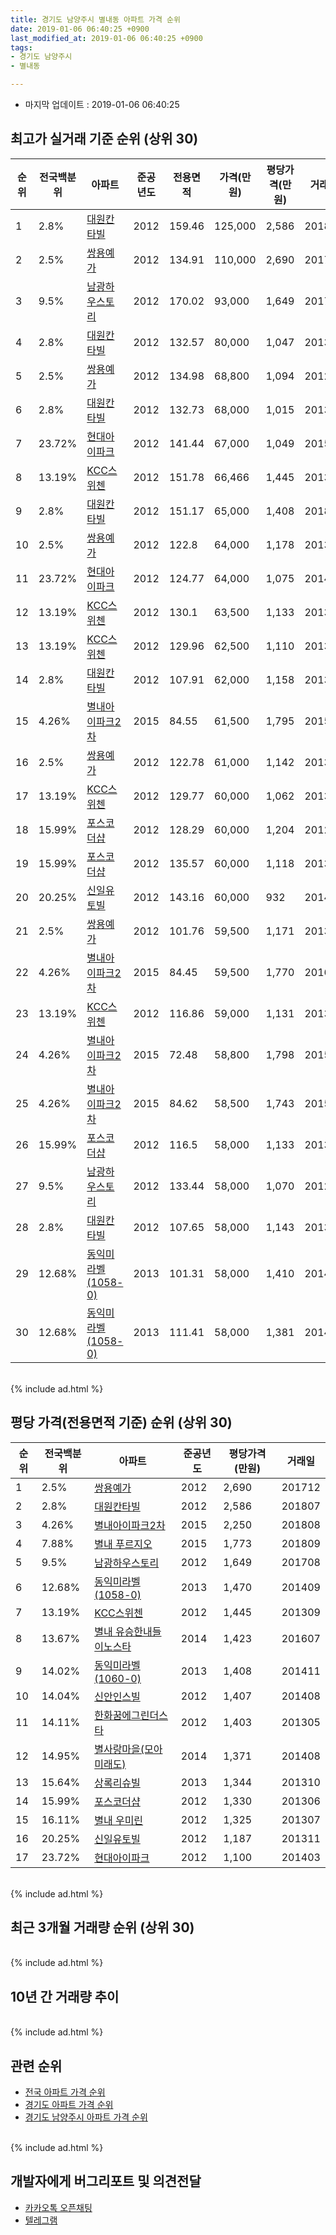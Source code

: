```yaml
---
title: 경기도 남양주시 별내동 아파트 가격 순위
date: 2019-01-06 06:40:25 +0900
last_modified_at: 2019-01-06 06:40:25 +0900
tags:
- 경기도 남양주시
- 별내동

---
```


* 마지막 업데이트 : 2019-01-06 06:40:25

## 최고가 실거래 기준 순위 (상위 30)


|순위|전국백분위|아파트|준공년도|전용면적|가격(만원)|평당가격(만원)|거래일|
|---|---|---|---|---|---|---|---|
|1|2.8%|[대원칸타빌](https://search.naver.com/search.naver?query=%EA%B2%BD%EA%B8%B0%EB%8F%84+%EB%82%A8%EC%96%91%EC%A3%BC%EC%8B%9C+%EB%B3%84%EB%82%B4%EB%8F%99+%EB%8C%80%EC%9B%90%EC%B9%B8%ED%83%80%EB%B9%8C)|2012|159.46|125,000|2,586|201807|
|2|2.5%|[쌍용예가](https://search.naver.com/search.naver?query=%EA%B2%BD%EA%B8%B0%EB%8F%84+%EB%82%A8%EC%96%91%EC%A3%BC%EC%8B%9C+%EB%B3%84%EB%82%B4%EB%8F%99+%EC%8C%8D%EC%9A%A9%EC%98%88%EA%B0%80)|2012|134.91|110,000|2,690|201712|
|3|9.5%|[남광하우스토리](https://search.naver.com/search.naver?query=%EA%B2%BD%EA%B8%B0%EB%8F%84+%EB%82%A8%EC%96%91%EC%A3%BC%EC%8B%9C+%EB%B3%84%EB%82%B4%EB%8F%99+%EB%82%A8%EA%B4%91%ED%95%98%EC%9A%B0%EC%8A%A4%ED%86%A0%EB%A6%AC)|2012|170.02|93,000|1,649|201708|
|4|2.8%|[대원칸타빌](https://search.naver.com/search.naver?query=%EA%B2%BD%EA%B8%B0%EB%8F%84+%EB%82%A8%EC%96%91%EC%A3%BC%EC%8B%9C+%EB%B3%84%EB%82%B4%EB%8F%99+%EB%8C%80%EC%9B%90%EC%B9%B8%ED%83%80%EB%B9%8C)|2012|132.57|80,000|1,047|201309|
|5|2.5%|[쌍용예가](https://search.naver.com/search.naver?query=%EA%B2%BD%EA%B8%B0%EB%8F%84+%EB%82%A8%EC%96%91%EC%A3%BC%EC%8B%9C+%EB%B3%84%EB%82%B4%EB%8F%99+%EC%8C%8D%EC%9A%A9%EC%98%88%EA%B0%80)|2012|134.98|68,800|1,094|201212|
|6|2.8%|[대원칸타빌](https://search.naver.com/search.naver?query=%EA%B2%BD%EA%B8%B0%EB%8F%84+%EB%82%A8%EC%96%91%EC%A3%BC%EC%8B%9C+%EB%B3%84%EB%82%B4%EB%8F%99+%EB%8C%80%EC%9B%90%EC%B9%B8%ED%83%80%EB%B9%8C)|2012|132.73|68,000|1,015|201309|
|7|23.72%|[현대아이파크](https://search.naver.com/search.naver?query=%EA%B2%BD%EA%B8%B0%EB%8F%84+%EB%82%A8%EC%96%91%EC%A3%BC%EC%8B%9C+%EB%B3%84%EB%82%B4%EB%8F%99+%ED%98%84%EB%8C%80%EC%95%84%EC%9D%B4%ED%8C%8C%ED%81%AC)|2012|141.44|67,000|1,049|201501|
|8|13.19%|[KCC스위첸](https://search.naver.com/search.naver?query=%EA%B2%BD%EA%B8%B0%EB%8F%84+%EB%82%A8%EC%96%91%EC%A3%BC%EC%8B%9C+%EB%B3%84%EB%82%B4%EB%8F%99+KCC%EC%8A%A4%EC%9C%84%EC%B2%B8)|2012|151.78|66,466|1,445|201309|
|9|2.8%|[대원칸타빌](https://search.naver.com/search.naver?query=%EA%B2%BD%EA%B8%B0%EB%8F%84+%EB%82%A8%EC%96%91%EC%A3%BC%EC%8B%9C+%EB%B3%84%EB%82%B4%EB%8F%99+%EB%8C%80%EC%9B%90%EC%B9%B8%ED%83%80%EB%B9%8C)|2012|151.17|65,000|1,408|201802|
|10|2.5%|[쌍용예가](https://search.naver.com/search.naver?query=%EA%B2%BD%EA%B8%B0%EB%8F%84+%EB%82%A8%EC%96%91%EC%A3%BC%EC%8B%9C+%EB%B3%84%EB%82%B4%EB%8F%99+%EC%8C%8D%EC%9A%A9%EC%98%88%EA%B0%80)|2012|122.8|64,000|1,178|201305|
|11|23.72%|[현대아이파크](https://search.naver.com/search.naver?query=%EA%B2%BD%EA%B8%B0%EB%8F%84+%EB%82%A8%EC%96%91%EC%A3%BC%EC%8B%9C+%EB%B3%84%EB%82%B4%EB%8F%99+%ED%98%84%EB%8C%80%EC%95%84%EC%9D%B4%ED%8C%8C%ED%81%AC)|2012|124.77|64,000|1,075|201405|
|12|13.19%|[KCC스위첸](https://search.naver.com/search.naver?query=%EA%B2%BD%EA%B8%B0%EB%8F%84+%EB%82%A8%EC%96%91%EC%A3%BC%EC%8B%9C+%EB%B3%84%EB%82%B4%EB%8F%99+KCC%EC%8A%A4%EC%9C%84%EC%B2%B8)|2012|130.1|63,500|1,133|201304|
|13|13.19%|[KCC스위첸](https://search.naver.com/search.naver?query=%EA%B2%BD%EA%B8%B0%EB%8F%84+%EB%82%A8%EC%96%91%EC%A3%BC%EC%8B%9C+%EB%B3%84%EB%82%B4%EB%8F%99+KCC%EC%8A%A4%EC%9C%84%EC%B2%B8)|2012|129.96|62,500|1,110|201304|
|14|2.8%|[대원칸타빌](https://search.naver.com/search.naver?query=%EA%B2%BD%EA%B8%B0%EB%8F%84+%EB%82%A8%EC%96%91%EC%A3%BC%EC%8B%9C+%EB%B3%84%EB%82%B4%EB%8F%99+%EB%8C%80%EC%9B%90%EC%B9%B8%ED%83%80%EB%B9%8C)|2012|107.91|62,000|1,158|201309|
|15|4.26%|[별내아이파크2차](https://search.naver.com/search.naver?query=%EA%B2%BD%EA%B8%B0%EB%8F%84+%EB%82%A8%EC%96%91%EC%A3%BC%EC%8B%9C+%EB%B3%84%EB%82%B4%EB%8F%99+%EB%B3%84%EB%82%B4%EC%95%84%EC%9D%B4%ED%8C%8C%ED%81%AC2%EC%B0%A8)|2015|84.55|61,500|1,795|201510|
|16|2.5%|[쌍용예가](https://search.naver.com/search.naver?query=%EA%B2%BD%EA%B8%B0%EB%8F%84+%EB%82%A8%EC%96%91%EC%A3%BC%EC%8B%9C+%EB%B3%84%EB%82%B4%EB%8F%99+%EC%8C%8D%EC%9A%A9%EC%98%88%EA%B0%80)|2012|122.78|61,000|1,142|201307|
|17|13.19%|[KCC스위첸](https://search.naver.com/search.naver?query=%EA%B2%BD%EA%B8%B0%EB%8F%84+%EB%82%A8%EC%96%91%EC%A3%BC%EC%8B%9C+%EB%B3%84%EB%82%B4%EB%8F%99+KCC%EC%8A%A4%EC%9C%84%EC%B2%B8)|2012|129.77|60,000|1,062|201305|
|18|15.99%|[포스코더샵](https://search.naver.com/search.naver?query=%EA%B2%BD%EA%B8%B0%EB%8F%84+%EB%82%A8%EC%96%91%EC%A3%BC%EC%8B%9C+%EB%B3%84%EB%82%B4%EB%8F%99+%ED%8F%AC%EC%8A%A4%EC%BD%94%EB%8D%94%EC%83%B5)|2012|128.29|60,000|1,204|201211|
|19|15.99%|[포스코더샵](https://search.naver.com/search.naver?query=%EA%B2%BD%EA%B8%B0%EB%8F%84+%EB%82%A8%EC%96%91%EC%A3%BC%EC%8B%9C+%EB%B3%84%EB%82%B4%EB%8F%99+%ED%8F%AC%EC%8A%A4%EC%BD%94%EB%8D%94%EC%83%B5)|2012|135.57|60,000|1,118|201302|
|20|20.25%|[신일유토빌](https://search.naver.com/search.naver?query=%EA%B2%BD%EA%B8%B0%EB%8F%84+%EB%82%A8%EC%96%91%EC%A3%BC%EC%8B%9C+%EB%B3%84%EB%82%B4%EB%8F%99+%EC%8B%A0%EC%9D%BC%EC%9C%A0%ED%86%A0%EB%B9%8C)|2012|143.16|60,000|932|201404|
|21|2.5%|[쌍용예가](https://search.naver.com/search.naver?query=%EA%B2%BD%EA%B8%B0%EB%8F%84+%EB%82%A8%EC%96%91%EC%A3%BC%EC%8B%9C+%EB%B3%84%EB%82%B4%EB%8F%99+%EC%8C%8D%EC%9A%A9%EC%98%88%EA%B0%80)|2012|101.76|59,500|1,171|201307|
|22|4.26%|[별내아이파크2차](https://search.naver.com/search.naver?query=%EA%B2%BD%EA%B8%B0%EB%8F%84+%EB%82%A8%EC%96%91%EC%A3%BC%EC%8B%9C+%EB%B3%84%EB%82%B4%EB%8F%99+%EB%B3%84%EB%82%B4%EC%95%84%EC%9D%B4%ED%8C%8C%ED%81%AC2%EC%B0%A8)|2015|84.45|59,500|1,770|201608|
|23|13.19%|[KCC스위첸](https://search.naver.com/search.naver?query=%EA%B2%BD%EA%B8%B0%EB%8F%84+%EB%82%A8%EC%96%91%EC%A3%BC%EC%8B%9C+%EB%B3%84%EB%82%B4%EB%8F%99+KCC%EC%8A%A4%EC%9C%84%EC%B2%B8)|2012|116.86|59,000|1,131|201304|
|24|4.26%|[별내아이파크2차](https://search.naver.com/search.naver?query=%EA%B2%BD%EA%B8%B0%EB%8F%84+%EB%82%A8%EC%96%91%EC%A3%BC%EC%8B%9C+%EB%B3%84%EB%82%B4%EB%8F%99+%EB%B3%84%EB%82%B4%EC%95%84%EC%9D%B4%ED%8C%8C%ED%81%AC2%EC%B0%A8)|2015|72.48|58,800|1,798|201510|
|25|4.26%|[별내아이파크2차](https://search.naver.com/search.naver?query=%EA%B2%BD%EA%B8%B0%EB%8F%84+%EB%82%A8%EC%96%91%EC%A3%BC%EC%8B%9C+%EB%B3%84%EB%82%B4%EB%8F%99+%EB%B3%84%EB%82%B4%EC%95%84%EC%9D%B4%ED%8C%8C%ED%81%AC2%EC%B0%A8)|2015|84.62|58,500|1,743|201510|
|26|15.99%|[포스코더샵](https://search.naver.com/search.naver?query=%EA%B2%BD%EA%B8%B0%EB%8F%84+%EB%82%A8%EC%96%91%EC%A3%BC%EC%8B%9C+%EB%B3%84%EB%82%B4%EB%8F%99+%ED%8F%AC%EC%8A%A4%EC%BD%94%EB%8D%94%EC%83%B5)|2012|116.5|58,000|1,133|201305|
|27|9.5%|[남광하우스토리](https://search.naver.com/search.naver?query=%EA%B2%BD%EA%B8%B0%EB%8F%84+%EB%82%A8%EC%96%91%EC%A3%BC%EC%8B%9C+%EB%B3%84%EB%82%B4%EB%8F%99+%EB%82%A8%EA%B4%91%ED%95%98%EC%9A%B0%EC%8A%A4%ED%86%A0%EB%A6%AC)|2012|133.44|58,000|1,070|201211|
|28|2.8%|[대원칸타빌](https://search.naver.com/search.naver?query=%EA%B2%BD%EA%B8%B0%EB%8F%84+%EB%82%A8%EC%96%91%EC%A3%BC%EC%8B%9C+%EB%B3%84%EB%82%B4%EB%8F%99+%EB%8C%80%EC%9B%90%EC%B9%B8%ED%83%80%EB%B9%8C)|2012|107.65|58,000|1,143|201309|
|29|12.68%|[동익미라벨(1058-0)](https://search.naver.com/search.naver?query=%EA%B2%BD%EA%B8%B0%EB%8F%84+%EB%82%A8%EC%96%91%EC%A3%BC%EC%8B%9C+%EB%B3%84%EB%82%B4%EB%8F%99+%EB%8F%99%EC%9D%B5%EB%AF%B8%EB%9D%BC%EB%B2%A8%281058-0%29)|2013|101.31|58,000|1,410|201412|
|30|12.68%|[동익미라벨(1058-0)](https://search.naver.com/search.naver?query=%EA%B2%BD%EA%B8%B0%EB%8F%84+%EB%82%A8%EC%96%91%EC%A3%BC%EC%8B%9C+%EB%B3%84%EB%82%B4%EB%8F%99+%EB%8F%99%EC%9D%B5%EB%AF%B8%EB%9D%BC%EB%B2%A8%281058-0%29)|2013|111.41|58,000|1,381|201410|


<br>
{% include ad.html %}
<br>

## 평당 가격(전용면적 기준) 순위 (상위 30)


|순위|전국백분위|아파트|준공년도|평당가격(만원)|거래일|
|---|---|---|---|---|---|
|1|2.5%|[쌍용예가](https://search.naver.com/search.naver?query=%EA%B2%BD%EA%B8%B0%EB%8F%84+%EB%82%A8%EC%96%91%EC%A3%BC%EC%8B%9C+%EB%B3%84%EB%82%B4%EB%8F%99+%EC%8C%8D%EC%9A%A9%EC%98%88%EA%B0%80)|2012|2,690|201712|
|2|2.8%|[대원칸타빌](https://search.naver.com/search.naver?query=%EA%B2%BD%EA%B8%B0%EB%8F%84+%EB%82%A8%EC%96%91%EC%A3%BC%EC%8B%9C+%EB%B3%84%EB%82%B4%EB%8F%99+%EB%8C%80%EC%9B%90%EC%B9%B8%ED%83%80%EB%B9%8C)|2012|2,586|201807|
|3|4.26%|[별내아이파크2차](https://search.naver.com/search.naver?query=%EA%B2%BD%EA%B8%B0%EB%8F%84+%EB%82%A8%EC%96%91%EC%A3%BC%EC%8B%9C+%EB%B3%84%EB%82%B4%EB%8F%99+%EB%B3%84%EB%82%B4%EC%95%84%EC%9D%B4%ED%8C%8C%ED%81%AC2%EC%B0%A8)|2015|2,250|201808|
|4|7.88%|[별내 푸르지오](https://search.naver.com/search.naver?query=%EA%B2%BD%EA%B8%B0%EB%8F%84+%EB%82%A8%EC%96%91%EC%A3%BC%EC%8B%9C+%EB%B3%84%EB%82%B4%EB%8F%99+%EB%B3%84%EB%82%B4+%ED%91%B8%EB%A5%B4%EC%A7%80%EC%98%A4)|2015|1,773|201809|
|5|9.5%|[남광하우스토리](https://search.naver.com/search.naver?query=%EA%B2%BD%EA%B8%B0%EB%8F%84+%EB%82%A8%EC%96%91%EC%A3%BC%EC%8B%9C+%EB%B3%84%EB%82%B4%EB%8F%99+%EB%82%A8%EA%B4%91%ED%95%98%EC%9A%B0%EC%8A%A4%ED%86%A0%EB%A6%AC)|2012|1,649|201708|
|6|12.68%|[동익미라벨(1058-0)](https://search.naver.com/search.naver?query=%EA%B2%BD%EA%B8%B0%EB%8F%84+%EB%82%A8%EC%96%91%EC%A3%BC%EC%8B%9C+%EB%B3%84%EB%82%B4%EB%8F%99+%EB%8F%99%EC%9D%B5%EB%AF%B8%EB%9D%BC%EB%B2%A8%281058-0%29)|2013|1,470|201409|
|7|13.19%|[KCC스위첸](https://search.naver.com/search.naver?query=%EA%B2%BD%EA%B8%B0%EB%8F%84+%EB%82%A8%EC%96%91%EC%A3%BC%EC%8B%9C+%EB%B3%84%EB%82%B4%EB%8F%99+KCC%EC%8A%A4%EC%9C%84%EC%B2%B8)|2012|1,445|201309|
|8|13.67%|[별내 유승한내들 이노스타](https://search.naver.com/search.naver?query=%EA%B2%BD%EA%B8%B0%EB%8F%84+%EB%82%A8%EC%96%91%EC%A3%BC%EC%8B%9C+%EB%B3%84%EB%82%B4%EB%8F%99+%EB%B3%84%EB%82%B4+%EC%9C%A0%EC%8A%B9%ED%95%9C%EB%82%B4%EB%93%A4+%EC%9D%B4%EB%85%B8%EC%8A%A4%ED%83%80)|2014|1,423|201607|
|9|14.02%|[동익미라벨(1060-0)](https://search.naver.com/search.naver?query=%EA%B2%BD%EA%B8%B0%EB%8F%84+%EB%82%A8%EC%96%91%EC%A3%BC%EC%8B%9C+%EB%B3%84%EB%82%B4%EB%8F%99+%EB%8F%99%EC%9D%B5%EB%AF%B8%EB%9D%BC%EB%B2%A8%281060-0%29)|2013|1,408|201411|
|10|14.04%|[신안인스빌](https://search.naver.com/search.naver?query=%EA%B2%BD%EA%B8%B0%EB%8F%84+%EB%82%A8%EC%96%91%EC%A3%BC%EC%8B%9C+%EB%B3%84%EB%82%B4%EB%8F%99+%EC%8B%A0%EC%95%88%EC%9D%B8%EC%8A%A4%EB%B9%8C)|2012|1,407|201408|
|11|14.11%|[한화꿈에그린더스타](https://search.naver.com/search.naver?query=%EA%B2%BD%EA%B8%B0%EB%8F%84+%EB%82%A8%EC%96%91%EC%A3%BC%EC%8B%9C+%EB%B3%84%EB%82%B4%EB%8F%99+%ED%95%9C%ED%99%94%EA%BF%88%EC%97%90%EA%B7%B8%EB%A6%B0%EB%8D%94%EC%8A%A4%ED%83%80)|2012|1,403|201305|
|12|14.95%|[별사랑마을(모아미래도)](https://search.naver.com/search.naver?query=%EA%B2%BD%EA%B8%B0%EB%8F%84+%EB%82%A8%EC%96%91%EC%A3%BC%EC%8B%9C+%EB%B3%84%EB%82%B4%EB%8F%99+%EB%B3%84%EC%82%AC%EB%9E%91%EB%A7%88%EC%9D%84%28%EB%AA%A8%EC%95%84%EB%AF%B8%EB%9E%98%EB%8F%84%29)|2014|1,371|201408|
|13|15.64%|[상록리슈빌](https://search.naver.com/search.naver?query=%EA%B2%BD%EA%B8%B0%EB%8F%84+%EB%82%A8%EC%96%91%EC%A3%BC%EC%8B%9C+%EB%B3%84%EB%82%B4%EB%8F%99+%EC%83%81%EB%A1%9D%EB%A6%AC%EC%8A%88%EB%B9%8C)|2013|1,344|201310|
|14|15.99%|[포스코더샵](https://search.naver.com/search.naver?query=%EA%B2%BD%EA%B8%B0%EB%8F%84+%EB%82%A8%EC%96%91%EC%A3%BC%EC%8B%9C+%EB%B3%84%EB%82%B4%EB%8F%99+%ED%8F%AC%EC%8A%A4%EC%BD%94%EB%8D%94%EC%83%B5)|2012|1,330|201306|
|15|16.11%|[별내 우미린](https://search.naver.com/search.naver?query=%EA%B2%BD%EA%B8%B0%EB%8F%84+%EB%82%A8%EC%96%91%EC%A3%BC%EC%8B%9C+%EB%B3%84%EB%82%B4%EB%8F%99+%EB%B3%84%EB%82%B4+%EC%9A%B0%EB%AF%B8%EB%A6%B0)|2012|1,325|201307|
|16|20.25%|[신일유토빌](https://search.naver.com/search.naver?query=%EA%B2%BD%EA%B8%B0%EB%8F%84+%EB%82%A8%EC%96%91%EC%A3%BC%EC%8B%9C+%EB%B3%84%EB%82%B4%EB%8F%99+%EC%8B%A0%EC%9D%BC%EC%9C%A0%ED%86%A0%EB%B9%8C)|2012|1,187|201311|
|17|23.72%|[현대아이파크](https://search.naver.com/search.naver?query=%EA%B2%BD%EA%B8%B0%EB%8F%84+%EB%82%A8%EC%96%91%EC%A3%BC%EC%8B%9C+%EB%B3%84%EB%82%B4%EB%8F%99+%ED%98%84%EB%8C%80%EC%95%84%EC%9D%B4%ED%8C%8C%ED%81%AC)|2012|1,100|201403|


<br>
{% include ad.html %}
<br>

## 최근 3개월 거래량 순위 (상위 30)


<div style="width:100%;">
    <canvas id="deal_count_ranking" height="250"></canvas>
</div>


<script>
new Chart(document.getElementById("deal_count_ranking"), {
    type: 'horizontalBar',
    data: {
        labels: ['현대아이파크', '남광하우스토리', '포스코더샵', '대원칸타빌', '동익미라벨(1060-0)', '별내 푸르지오', 'KCC스위첸', '별내아이파크2차', '신안인스빌', '한화꿈에그린더스타', '상록리슈빌', '별내 우미린', '동익미라벨(1058-0)'],
        datasets: [{
            label: '실거래 수',
            data: [6, 4, 3, 3, 3, 3, 2, 2, 1, 1, 1, 1, 1],
            borderColor: "rgba(255, 0, 128, 1)",
            backgroundColor: "rgba(255, 0, 128, 0.5)",
            fill: false,
        }]
    },
    options: {
        responsive: true,
        title: {
            display: true,
            text: '최근 3개월 거래량 순위'
        },
        tooltips: {
            mode: 'index',
            intersect: false,
            callbacks: {
                title: function(tooltipItems, data) {
                    return "실거래 수:";
                },
                label: function(tooltipItem, data) {
                    return data.labels[tooltipItem.index] + ": " + tooltipItem.xLabel;
                }
            }
        },
        hover: {
            mode: 'nearest',
            intersect: true
        },
        scales: {
            xAxes: [{
                display: true,
                scaleLabel: {
                    display: true,
                    labelString: '실거래 수'
                },
                ticks: {
                    suggestedMin: 0,
                }
            }],
            yAxes: [{
                display: true,
                ticks: {
                    autoSkip: false,
                    callback: function(value, index, values) {
                        if (value.length > 15)
                            return value.substr(0, 13) + "...";
                        else
                            return value;
                    }
                },
                scaleLabel: {
                    display: false,
                }
            }]
        }
    }
});

</script>


<br>
{% include ad.html %}
<br>

## 10년 간 거래량 추이


<div style="width:100%;">
    <canvas id="deal_progress" height="250"></canvas>
</div>

<script>
new Chart(document.getElementById("deal_progress"), {
    type: 'line',
    data: {
        labels: ['200901','200902','200903','200904','200905','200906','200907','200908','200909','200910','200911','200912','201001','201002','201003','201004','201005','201006','201007','201008','201009','201010','201011','201012','201101','201102','201103','201104','201105','201106','201107','201108','201109','201110','201111','201112','201201','201202','201203','201204','201205','201206','201207','201208','201209','201210','201211','201212','201301','201302','201303','201304','201305','201306','201307','201308','201309','201310','201311','201312','201401','201402','201403','201404','201405','201406','201407','201408','201409','201410','201411','201412','201501','201502','201503','201504','201505','201506','201507','201508','201509','201510','201511','201512','201601','201602','201603','201604','201605','201606','201607','201608','201609','201610','201611','201612','201701','201702','201703','201704','201705','201706','201707','201708','201709','201710','201711','201712','201801','201802','201803','201804','201805','201806','201807','201808','201809','201810','201811','201812','201901'],
        datasets: [{
            label: '실거래 수',
            pointRadius: 1,
            data: [0, 0, 0, 0, 0, 0, 0, 0, 0, 0, 0, 0, 0, 0, 0, 0, 0, 0, 0, 0, 0, 0, 0, 0, 0, 0, 0, 0, 0, 0, 0, 0, 0, 0, 0, 0, 0, 0, 2, 1, 0, 0, 0, 3, 4, 3, 16, 64, 26, 28, 28, 112, 66, 23, 57, 31, 56, 64, 39, 32, 24, 36, 89, 40, 41, 31, 33, 61, 68, 59, 33, 42, 57, 51, 66, 42, 49, 39, 54, 54, 54, 67, 38, 29, 18, 12, 40, 45, 37, 58, 58, 75, 71, 96, 53, 42, 27, 39, 55, 46, 51, 74, 86, 55, 65, 58, 58, 50, 74, 79, 98, 36, 46, 67, 69, 158, 181, 54, 26, 5, 0],
            borderColor: "rgba(255, 201, 14, 1)",
            backgroundColor: "rgba(255, 201, 14, 0.5)",
            fill: true,
        }]
    },
    options: {
        responsive: true,
        title: {
            display: true,
            text: '10년간 거래량 추이'
        },
        tooltips: {
            mode: 'index',
            intersect: false,
        },
        hover: {
            mode: 'nearest',
            intersect: true
        },
        scales: {
            xAxes: [{
                display: true,
                scaleLabel: {
                    display: true,
                    labelString: '년/월'
                }
            }],
            yAxes: [{
                display: true,
                ticks: {
                    suggestedMin: 0,
                },
                scaleLabel: {
                    display: true,
                    labelString: '실거래 수'
                }
            }]
        }
    }
});

</script>


<br>
{% include ad.html %}
<br>

## 관련 순위

- [전국 아파트 가격 순위](https://inasie.github.io/apt-ranking/전국)
- [경기도 아파트 가격 순위](https://inasie.github.io/apt-ranking/경기도)
- [경기도 남양주시 아파트 가격 순위](https://inasie.github.io/apt-ranking/경기도-남양주시)


<br>
{% include ad.html %}
<br>

## 개발자에게 버그리포트 및 의견전달

- [카카오톡 오픈채팅](https://open.kakao.com/o/gLJUAP4)
- [텔레그램](https://t.me/inasie)

